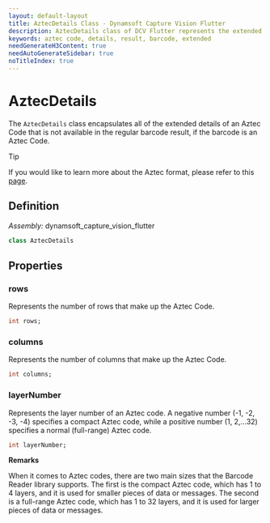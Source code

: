 ```yaml
---
layout: default-layout
title: AztecDetails Class - Dynamsoft Capture Vision Flutter
description: AztecDetails class of DCV Flutter represents the extended info of a QR Code.
keywords: aztec code, details, result, barcode, extended
needGenerateH3Content: true
needAutoGenerateSidebar: true
noTitleIndex: true
---
```


# AztecDetails

The `AztecDetails` class encapsulates all of the extended details of an Aztec Code that is not available in the regular barcode result, if the barcode is an Aztec Code. 

> [!TIP]
> If you would like to learn more about the Aztec format, please refer to this [page](https://www.dynamsoft.com/barcode-reader/barcode-types/aztec-code/).

## Definition

*Assembly:* dynamsoft_capture_vision_flutter

```dart
class AztecDetails
```

## Properties

### rows

Represents the number of rows that make up the Aztec Code. 

```dart
int rows;
```

### columns

Represents the number of columns that make up the Aztec Code.

```dart
int columns;
```

### layerNumber

Represents the layer number of an Aztec code. A negative number (-1, -2, -3, -4) specifies a compact Aztec code, while a positive number (1, 2,...32) specifies a normal (full-range) Aztec code.

```dart
int layerNumber;
```

**Remarks**

When it comes to Aztec codes, there are two main sizes that the Barcode Reader library supports. The first is the compact Aztec code, which has 1 to 4 layers, and it is used for smaller pieces of data or messages. The second is a full-range Aztec code, which has 1 to 32 layers, and it is used for larger pieces of data or messages.


